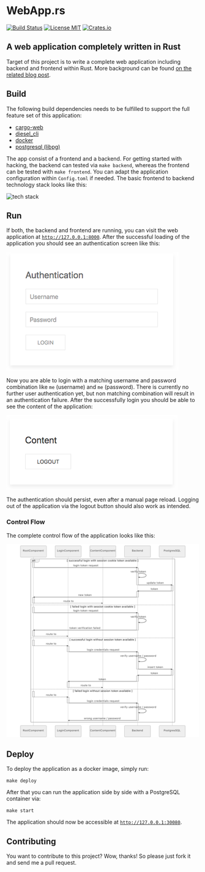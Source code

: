 # WebApp.rs
[![Build Status](https://travis-ci.org/saschagrunert/webapp.rs.svg)](https://travis-ci.org/saschagrunert/webapp.rs) [![License MIT](https://img.shields.io/badge/license-MIT-blue.svg)](https://github.com/saschagrunert/webapp.rs/blob/master/LICENSE) [![Crates.io](https://img.shields.io/crates/v/webapp.svg)](https://crates.io/crates/webapp)
## A web application completely written in Rust
Target of this project is to write a complete web application including backend
and frontend within Rust. More background can be found
[on the related blog post](https://medium.com/@saschagrunert/a-web-application-completely-in-rust-6f6bdb6c4471).

## Build
The following build dependencies needs to be fulfilled to support the full
feature set of this application:

- [cargo-web](https://github.com/koute/cargo-web)
- [diesel_cli](https://github.com/diesel-rs/diesel)
- [docker](https://github.com/docker/docker-ce)
- [postgresql (libpg)](https://www.postgresql.org/)

The app consist of a frontend and a backend. For getting started with hacking,
the backend can tested via `make backend`, whereas the frontend can be
tested with `make frontend`. You can adapt the application configuration
within `Config.toml` if needed. The basic frontend to backend technology stack
looks like this:

![tech stack](.github/tech_stack.png "Technology Stack")

## Run
If both, the backend and frontend are running, you can visit the web application
at [`http://127.0.0.1:8000`](http://127.0.0.1:8000). After the successful
loading of the application you should see an authentication screen like this:

![authentication screen](.github/authentication_screen.png "Authentication Screen")

Now you are able to login with a matching username and password combination like
`me` (username) and `me` (password). There is currently no further user
authentication yet, but non matching combination will result in an
authentication failure. After the successfully login you should be able to see
the content of the application:

![content screen](.github/content_screen.png "Content Screen")

The authentication should persist, even after a manual page reload. Logging out
of the application via the logout button should also work as intended.

### Control Flow
The complete control flow of the application looks like this:

![control screen](.github/flow_chart.png "Control Flow")

## Deploy
To deploy the application as a docker image, simply run:

```console
make deploy
```

After that you can run the application side by side with a PostgreSQL container
via:

```console
make start
```

The application should now be accessible at
[`http://127.0.0.1:30080`](http://127.0.0.1:30080).

## Contributing
You want to contribute to this project? Wow, thanks! So please just fork it and
send me a pull request.
